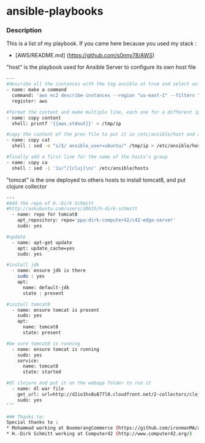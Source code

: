 # ansible-playbooks

### Description

This is a list of my playbook.
If you came here because you used my stack :
* [AWS/README.md] (https://github.com/s0nny78/AWS)

"host" is the playbook used for Ansible Server to configure its own host file 
```sh
---
#describe all the instances with the tag ansible at true and select only the privateIP in text form and not JSON
- name: make a command
  command: 'aws ec2 describe-instances --region "us-east-1" --filters "Name=tag:ansible,Values=true" --query "Reservations[*].Instances[*].[PrivateIpAddress]" --output text'
  register: aws

#format the content and make multiple line, each one for a different ip and put it in a temp file
- name: copy content
  shell: printf '{{aws.stdout}}' > /tmp/ip

#copy the content of the prev file to put it in /etc/ansible/host and add the ansible_user at the end of each line
- name: copy cat
  shell : sed -e "s/$/ ansible_user=ubuntu/" /tmp/ip > /etc/ansible/hosts

#finally add a first line for the name of the hosts's group
- name: copy ca
  shell : sed -i '1s/^/[cluj]\n/' /etc/ansible/hosts
```

"tomcat" is the one deployed to others hosts to install tomcat8, and put clojure collector
````sh
---
#Add the repo of H.-Dirk Schmitt
#http://askubuntu.com/users/20015/h-dirk-schmitt
  - name: repo for tomcat8
    apt_repository: repo='ppa:dirk-computer42/c42-edge-server'
    sudo: yes

#update
  - name: apt-get update
    apt: update_cache=yes
    sudo: yes

#install jdk
  - name: ensure jdk is there
    sudo : yes
    apt:
      name: default-jdk
      state : present

#install tomcat8
  - name: ensure tomcat is present
    sudo: yes
    apt:
      name: tomcat8
      state: present

#be sure tomcat8 is running
  - name: ensure tomcat is running
    sudo: yes
    service:
      name: tomcat8
      state: started

#dl clojure and put it on the webapp folder to run it
  - name: dl war file
    get_url: url=http://d2io1hx8u877l0.cloudfront.net/2-collectors/clojure-collector/clojure-collector-1.1.0-standalone.war dest=/var/lib/tomcat8/webapps/
    sudo: yes
```

### Thanks to:
Special thanks to : 
* Mohammad working at BoomerangCommerce (https://github.com/ironmanMA/ansible-tomcat-8)
* H.-Dirk Schmitt working at Computer42 (http://www.computer42.org/)

